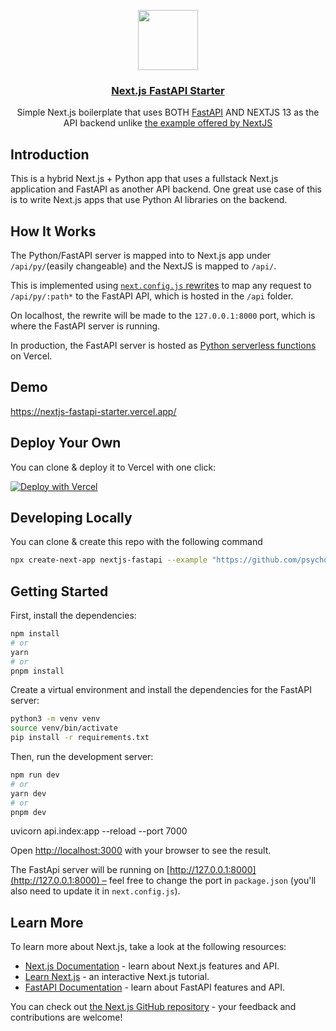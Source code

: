 <p align="center">
  <a href="https://nextjs-fastapi-starter.vercel.app/">
    <img src="https://assets.vercel.com/image/upload/v1588805858/repositories/vercel/logo.png" height="96">
    <h3 align="center">Next.js FastAPI Starter</h3>
  </a>
</p>

<p align="center">Simple Next.js boilerplate that uses BOTH <a href="https://fastapi.tiangolo.com/">FastAPI</a> AND NEXTJS 13 as the API backend unlike <a href="https://github.com/digitros/nextjs-fastapi" >the example offered by NextJS</a>

<br/>

## Introduction

This is a hybrid Next.js + Python app that uses a fullstack Next.js application and FastAPI as another API backend. One great use case of this is to write Next.js apps that use Python AI libraries on the backend.

## How It Works

The Python/FastAPI server is mapped into to Next.js app under `/api/py/`(easily changeable) and the NextJS is mapped to `/api/`.


This is implemented using [`next.config.js` rewrites](https://github.com/digitros/nextjs-fastapi/blob/main/next.config.js) to map any request to `/api/py/:path*` to the FastAPI API, which is hosted in the `/api` folder.

On localhost, the rewrite will be made to the `127.0.0.1:8000` port, which is where the FastAPI server is running.

In production, the FastAPI server is hosted as [Python serverless functions](https://vercel.com/docs/concepts/functions/serverless-functions/runtimes/python) on Vercel.

## Demo

https://nextjs-fastapi-starter.vercel.app/

## Deploy Your Own

You can clone & deploy it to Vercel with one click:

[![Deploy with Vercel](https://vercel.com/button)](https://vercel.com/new/clone?repository-url=https%3A%2F%2Fgithub.com%2Fpsycho-baller%2Fnextjs-and-fastapi-backend%2Ftree%2Fmain)

## Developing Locally

You can clone & create this repo with the following command

```bash
npx create-next-app nextjs-fastapi --example "https://github.com/psycho-baller/nextjs-and-fastapi-backend"
```

## Getting Started

First, install the dependencies:

```bash
npm install
# or
yarn
# or
pnpm install
```

Create a virtual environment and install the dependencies for the FastAPI server:

```bash
python3 -m venv venv
source venv/bin/activate
pip install -r requirements.txt
```

Then, run the development server:

```bash
npm run dev
# or
yarn dev
# or
pnpm dev
```
uvicorn api.index:app --reload --port 7000

Open [http://localhost:3000](http://localhost:3000) with your browser to see the result.

The FastApi server will be running on [http://127.0.0.1:8000](http://127.0.0.1:8000) – feel free to change the port in `package.json` (you'll also need to update it in `next.config.js`).

## Learn More

To learn more about Next.js, take a look at the following resources:

- [Next.js Documentation](https://nextjs.org/docs) - learn about Next.js features and API.
- [Learn Next.js](https://nextjs.org/learn) - an interactive Next.js tutorial.
- [FastAPI Documentation](https://fastapi.tiangolo.com/) - learn about FastAPI features and API.

You can check out [the Next.js GitHub repository](https://github.com/vercel/next.js/) - your feedback and contributions are welcome!
